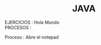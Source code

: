 

<H1 ALIGN="CENTER">JAVA</H1>
EJERCICIOS :
  Hola Mundo
  <br/>
PROCESOS :

  Proceso : Abre el notepad
